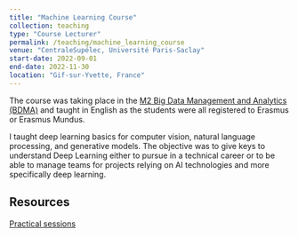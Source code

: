 ```yaml
---
title: "Machine Learning Course"
collection: teaching
type: "Course Lecturer"
permalink: /teaching/machine_learning_course
venue: "CentraleSupélec, Université Paris-Saclay"
start-date: 2022-09-01
end-date: 2022-11-30
location: "Gif-sur-Yvette, France"
---
```


The course was taking place in the [M2 Big Data Management and Analytics (BDMA)](https://www.universite-paris-saclay.fr/formation/master/informatique/m2-big-data-management-and-analytics-bdma) and taught in English as the students were all registered to Erasmus or Erasmus Mundus.

I taught deep learning basics for computer vision, natural language processing, and generative models. The objective was to give keys to understand Deep Learning either to pursue in a technical career or to be able to manage teams for projects relying on AI technologies and more specifically deep learning.

## Resources

[Practical sessions](https://github.com/juliendenize/m2-bdma-resources)


